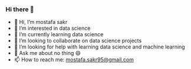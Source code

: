 ### Hi there 👋
- 👋 Hi, I’m mostafa sakr
- 🔭 I’m interested in data science 
- 🌱 I’m currently learning data science
- 👯 I’m looking to collaborate on data science projects 
- 🤔  I’m looking for help with learning data science and machine learning
- 💬 Ask me about no thing 😄
- 📫 How to reach me: mostafa.sakr95@gmail.com
<!--
**mostafasakr895/mostafasakr895** is a ✨ _special_ ✨ repository because its `README.md` (this file) appears on your GitHub profile.
